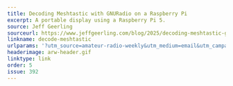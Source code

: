 ```yaml
---
title: Decoding Meshtastic with GNURadio on a Raspberry Pi
excerpt: A portable display using a Raspberry Pi 5.
source: Jeff Geerling
sourceurl: https://www.jeffgeerling.com/blog/2025/decoding-meshtastic-gnuradio-on-raspberry-pi
linkname: decode-meshtastic
urlparams: '?utm_source=amateur-radio-weekly&utm_medium=email&utm_campaign=newsletter'
headerimage: arw-header.gif
linktype: link
order: 5
issue: 392
---
```

